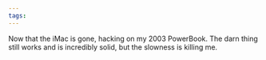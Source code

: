 ```yaml
---
tags: 
---
```


Now that the iMac is gone, hacking on my 2003 PowerBook. The darn thing still works and is incredibly solid, but the slowness is killing me.
